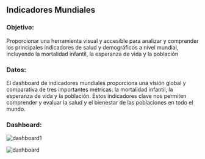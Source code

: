 ## **Indicadores Mundiales**

### **Objetivo:**  
Proporcionar una herramienta visual y accesible para analizar y comprender los principales indicadores de salud y demográficos a nivel mundial, incluyendo la mortalidad infantil, la esperanza de vida y la población

### **Datos:**  
El dashboard de indicadores mundiales proporciona una visión global y comparativa de tres importantes métricas: la mortalidad infantil, la esperanza de vida y la población. Estos indicadores clave nos permiten comprender y evaluar la salud y el bienestar de las poblaciones en todo el mundo. 

### **Dashboard:**

![dashboard1](https://github.com/MirandaCR/PowerBI/blob/main/Indicadores%20Mundiales/Imagenes/Poblacion_mundial.png)

![dashboard](https://github.com/MirandaCR/PowerBI/blob/main/Indicadores%20Mundiales/Imagenes/Indicadores_mundiales.png)



